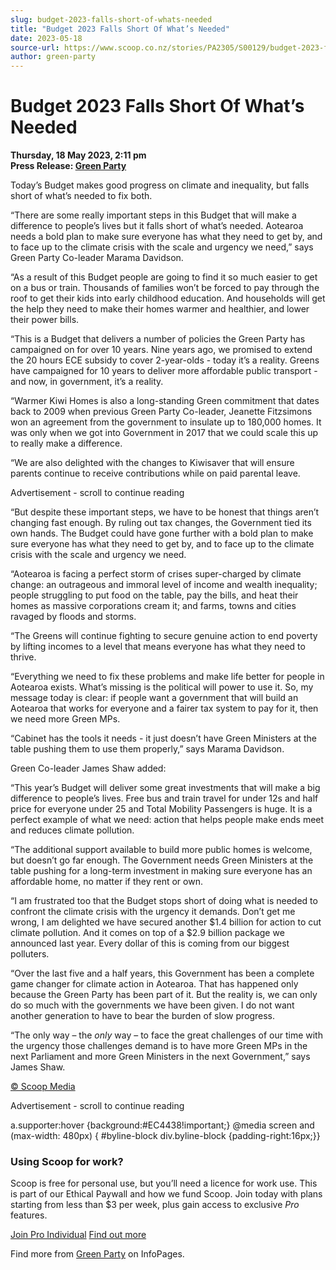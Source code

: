 ```yaml
---
slug: budget-2023-falls-short-of-whats-needed
title: "Budget 2023 Falls Short Of What’s Needed"
date: 2023-05-18
source-url: https://www.scoop.co.nz/stories/PA2305/S00129/budget-2023-falls-short-of-whats-needed.htm
author: green-party
---
```

Budget 2023 Falls Short Of What’s Needed
========================================

**Thursday, 18 May 2023, 2:11 pm**  
**Press Release: [Green Party](https://info.scoop.co.nz/Green_Party)**

Today’s Budget makes good progress on climate and inequality, but falls short of what’s needed to fix both.

“There are some really important steps in this Budget that will make a difference to people’s lives but it falls short of what’s needed. Aotearoa needs a bold plan to make sure everyone has what they need to get by, and to face up to the climate crisis with the scale and urgency we need,” says Green Party Co-leader Marama Davidson.

“As a result of this Budget people are going to find it so much easier to get on a bus or train. Thousands of families won’t be forced to pay through the roof to get their kids into early childhood education. And households will get the help they need to make their homes warmer and healthier, and lower their power bills.

“This is a Budget that delivers a number of policies the Green Party has campaigned on for over 10 years. Nine years ago, we promised to extend the 20 hours ECE subsidy to cover 2-year-olds - today it’s a reality. Greens have campaigned for 10 years to deliver more affordable public transport - and now, in government, it’s a reality.

“Warmer Kiwi Homes is also a long-standing Green commitment that dates back to 2009 when previous Green Party Co-leader, Jeanette Fitzsimons won an agreement from the government to insulate up to 180,000 homes. It was only when we got into Government in 2017 that we could scale this up to really make a difference.

“We are also delighted with the changes to Kiwisaver that will ensure parents continue to receive contributions while on paid parental leave.

Advertisement - scroll to continue reading





“But despite these important steps, we have to be honest that things aren’t changing fast enough. By ruling out tax changes, the Government tied its own hands. The Budget could have gone further with a bold plan to make sure everyone has what they need to get by, and to face up to the climate crisis with the scale and urgency we need.

“Aotearoa is facing a perfect storm of crises super-charged by climate change: an outrageous and immoral level of income and wealth inequality; people struggling to put food on the table, pay the bills, and heat their homes as massive corporations cream it; and farms, towns and cities ravaged by floods and storms.

“The Greens will continue fighting to secure genuine action to end poverty by lifting incomes to a level that means everyone has what they need to thrive.

“Everything we need to fix these problems and make life better for people in Aotearoa exists. What’s missing is the political will power to use it. So, my message today is clear: if people want a government that will build an Aotearoa that works for everyone and a fairer tax system to pay for it, then we need more Green MPs.

“Cabinet has the tools it needs - it just doesn’t have Green Ministers at the table pushing them to use them properly,” says Marama Davidson.

Green Co-leader James Shaw added:

“This year’s Budget will deliver some great investments that will make a big difference to people’s lives. Free bus and train travel for under 12s and half price for everyone under 25 and Total Mobility Passengers is huge. It is a perfect example of what we need: action that helps people make ends meet and reduces climate pollution.

“The additional support available to build more public homes is welcome, but doesn’t go far enough. The Government needs Green Ministers at the table pushing for a long-term investment in making sure everyone has an affordable home, no matter if they rent or own.

“I am frustrated too that the Budget stops short of doing what is needed to confront the climate crisis with the urgency it demands. Don’t get me wrong, I am delighted we have secured another $1.4 billion for action to cut climate pollution. And it comes on top of a $2.9 billion package we announced last year. Every dollar of this is coming from our biggest polluters.

“Over the last five and a half years, this Government has been a complete game changer for climate action in Aotearoa. That has happened only because the Green Party has been part of it. But the reality is, we can only do so much with the governments we have been given. I do not want another generation to have to bear the burden of slow progress.

“The only way – the _only_ way – to face the great challenges of our time with the urgency those challenges demand is to have more Green MPs in the next Parliament and more Green Ministers in the next Government,” says James Shaw.

[© Scoop Media](http://www.scoop.co.nz/about/terms.html)  

Advertisement - scroll to continue reading



a.supporter:hover {background:#EC4438!important;} @media screen and (max-width: 480px) { #byline-block div.byline-block {padding-right:16px;}}

### Using Scoop for work?

Scoop is free for personal use, but you’ll need a licence for work use. This is part of our Ethical Paywall and how we fund Scoop. Join today with plans starting from less than $3 per week, plus gain access to exclusive _Pro_ features.  
  
[Join Pro Individual](https://pro.scoop.co.nz/Individual/?from=ProIn24) [Find out more](https://pro.scoop.co.nz/using-scoop-for-work/?from=ProIn24)

Find more from [Green Party](https://info.scoop.co.nz/Green_Party) on InfoPages.